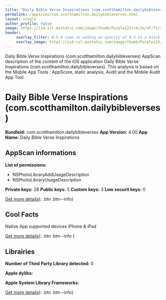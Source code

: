 ```yaml
---
title: "Daily Bible Verse Inspirations (com.scotthamilton.dailybibleverses)"
permalink: /apps/ios/com.scotthamilton.dailybibleverses.html
layout: single
author_profile: false
image: https://is4-ssl.mzstatic.com/image/thumb/Purple123/v4/2a/df/f1/2adff176-0522-a0e4-2e38-6f07752a4e2a/AppIcon-0-0-1x_U007emarketing-0-0-0-7-0-0-sRGB-0-0-0-GLES2_U002c0-512MB-85-220-0-0.png/512x512bb.jpg
header: 
     overlay_filter: 0.5 # same as adding an opacity of 0.5 to a black background
     overlay_image: https://is4-ssl.mzstatic.com/image/thumb/Purple123/v4/2a/df/f1/2adff176-0522-a0e4-2e38-6f07752a4e2a/AppIcon-0-0-1x_U007emarketing-0-0-0-7-0-0-sRGB-0-0-0-GLES2_U002c0-512MB-85-220-0-0.png/512x512bb.jpg
---
```

Daily Bible Verse Inspirations (com.scotthamilton.dailybibleverses) AppScan description of the content of the iOS application Daily Bible Verse Inspirations (com.scotthamilton.dailybibleverses). This analysis is based on the Mobile App Tools : AppScore, static analysis, Audit and the Mobile Audit App Tool.

# Daily Bible Verse Inspirations (com.scotthamilton.dailybibleverses)

**BundleId:** com.scotthamilton.dailybibleverses
**App Version:** 4.00
**App Name:** Daily Bible Verse Inspirations


## AppScan informations 

**List of permissions:** 
- NSPhotoLibraryAddUsageDescription
- NSPhotoLibraryUsageDescription
  
  
**Private keys:** 28
**Public keys:** 5
**Custom keys:** 3
**Low securit keys:** 0
  
[Get more details](/pricing.html){: .btn .btn--info}

## Cool Facts

Native App
supported devices iPhone & iPad
  
[Get more details](/pricing.html){: .btn .btn--info }

## Librairies 
**Number of Third Party Library detected:** 0


**Apple dylibs:**


**Apple System Library Frameworks:**


  
[Get more details](/pricing.html){: .btn .btn--info}

